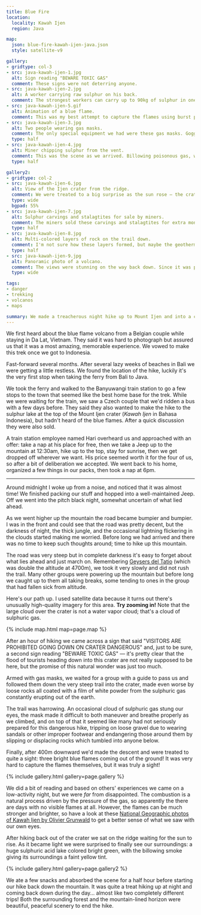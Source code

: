 ```yaml
---
title: Blue Fire
location:
  locality: Kawah Ijen
  region: Java

map:
  json: blue-fire-kawah-ijen-java.json
  style: satellite-v9

gallery:
- gridtype: col-3
- src: java-kawah-ijen-1.jpg
  alt: Sign reading "BEWARE TOXIC GAS"
  comment: These signs were not deterring anyone.
- src: java-kawah-ijen-2.jpg
  alt: A worker carrying raw sulphur on his back.
  comment: The strongest workers can carry up to 90kg of sulphur in one trip. Some do two trips per day.
- src: java-kawah-ijen-5.gif
  alt: Animation of a blue flame.
  comment: This was my best attempt to capture the flames using burst photos reassembled into a GIF.
- src: java-kawah-ijen-3.jpg
  alt: Two people wearing gas masks.
  comment: The only special equipment we had were these gas masks. Goggles would have been good too, but since most people only had simple surgical masks we felt pretty well-off.
  type: half
- src: java-kawah-ijen-4.jpg
  alt: Miner chipping sulphur from the vent.
  comment: This was the scene as we arrived. Billowing poisonous gas, workers mining sulphur, and tons of idiots using a flash to photograph a faint blue light.
  type: half

gallery2:
- gridtype: col-2
- src: java-kawah-ijen-6.jpg
  alt: View of the Ijen crater from the ridge.
  comment: We were treated to a big surprise as the sun rose — the crater has a huge green lake which we didn't even know was there during the hike downward! It's boiling-hot hydrochloric acid, so don't go swimming.
  type: wide
  bgpad: 55%
- src: java-kawah-ijen-7.jpg
  alt: Sulphur carvings and stalagtites for sale by miners.
  comment: The miners sold these carvings and stalagtites for extra money.
  type: half
- src: java-kawah-ijen-8.jpg
  alt: Multi-colored layers of rock on the trail down.
  comment: I'm not sure how these layers formed, but maybe the geothermal activity helped cause it.
  type: half
- src: java-kawah-ijen-9.jpg
  alt: Panoramic photo of a volcano.
  comment: The views were stunning on the way back down. Since it was pitch black on the way up, coming back was like a brand new trail.
  type: wide

tags:
- danger
- trekking
- volcanos
- maps

summary: We made a treacherous night hike up to Mount Ijen and into a crater that is home to a sulfur volcano with blue flames!
---
```


We first heard about the blue flame volcano from a Belgian couple while staying in Da Lat, Vietnam. They said it was hard to photograph but assured us that it was a most amazing, memorable experience. We vowed to make this trek once we got to Indonesia.

Fast-forward several months. After several lazy weeks of beaches in Bali we were getting a little restless. We found the location of the hike, luckily it's the very first stop when taking the ferry from Bali to Java.

We took the ferry and walked to the Banyuwangi train station to go a few stops to the town that seemed like the best home base for the trek. While we were waiting for the train, we saw a Czech couple that we'd ridden a bus with a few days before. They said they also wanted to make the hike to the sulphur lake at the top of the Mount Ijen crater (<em lang="ID">Kawah Ijen</em> in Bahasa Indonesia), but hadn't heard of the blue flames. After a quick discussion they were also sold.

A train station employee named Hari overheard us and approached with an offer: take a nap at his place for free, then we take a Jeep up to the mountain at 12:30am, hike up to the top, stay for sunrise, then we get dropped off wherever we want. His price seemed worth it for the four of us, so after a bit of deliberation we accepted. We went back to his home, organized a few things in our packs, then took a nap at 6pm.

---

Around midnight I woke up from a noise, and noticed that it was almost time! We finished packing our stuff and hopped into a well-maintained Jeep. Off we went into the pitch black night, somewhat uncertain of what lied ahead.

As we went higher up the mountain the road became bumpier and bumpier. I was in the front and could see that the road was pretty decent, but the darkness of night, the thick jungle, and the occasional lightning flickering in the clouds started making me worried. Before long we had arrived and there was no time to keep such thoughts around; time to hike up this mountain.

The road was very steep but in complete darkness it's easy to forget about what lies ahead and just march on. Remembering [Geysers del Tatio](/travel/geysers-del-tatio/) (which was double the altitude at 4700m), we took it very slowly and did not rush the trail. Many other groups were powering up the mountain but before long we caught up to them all taking breaks, some tending to ones in the group that had fallen sick from altitude.

Here's our path up. I used satellite data because it turns out there's unusually high-quality imagery for this area. **Try zooming in!** Note that the large cloud over the crater is not a water vapor cloud; that's a cloud of sulphuric gas.

{% include map.html map=page.map %}

After an hour of hiking we came across a sign that said "VISITORS ARE PROHIBITED GOING DOWN ON CRATER DANGEROUS" and, just to be sure, a second sign reading "BEWARE TOXIC GAS" — it's pretty clear that the flood of tourists heading down into this crater are not really supposed to be here, but the promise of this natural wonder was just too much.

Armed with gas masks, we waited for a group with a guide to pass us and followed them down the very steep trail into the crater, made even worse by loose rocks all coated with a film of white powder from the sulphuric gas constantly erupting out of the earth.

The trail was harrowing. An occasional cloud of sulphuric gas stung our eyes, the mask made it difficult to both maneuver and breathe properly as we climbed, and on top of that it seemed like many had not seriously prepared for this dangerous hike, tripping on loose gravel due to wearing sandals or other improper footwear and endangering those around them by slipping or displacing rocks which tumbled into anyone below.

Finally, after 400m downward we'd made the descent and were treated to quite a sight: three bright blue flames coming out of the ground! It was very hard to capture the flames themselves, but it was truly a sight!

{% include gallery.html gallery=page.gallery %}

We did a bit of reading and based on others' experiences we came on a low-activity night, but we were *far* from disappointed. The combustion is a natural process driven by the pressure of the gas, so apparently the there are days with no visible flames at all. However, the flames can be much stronger and brighter, so have a look at these [National Geographic photos of Kawah Ijen by Olivier Grunwald](http://news.nationalgeographic.com/news/2014/01/140130-kawah-ijen-blue-flame-volcanoes-sulfur-indonesia-pictures/) to get a better sense of what we saw with our own eyes.

After hiking back out of the crater we sat on the ridge waiting for the sun to rise. As it became light we were surprised to finally see our surroundings: a huge sulphuric acid lake colored bright green, with the billowing smoke giving its surroundings a faint yellow tint.

{% include gallery.html gallery=page.gallery2 %}

We ate a few snacks and absorbed the scene for a half hour before starting our hike back down the mountain. It was quite a treat hiking up at night and coming back down during the day... almost like two completely different trips! Both the surrounding forest and the mountain-lined horizon were beautiful, peaceful scenery to end the hike.
